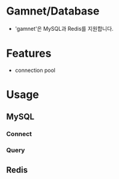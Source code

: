 # Gamnet/Database

- 'gamnet'은 MySQL과 Redis를 지원합니다.

# Features

- connection pool 

# Usage
## MySQL
### Connect
### Query

## Redis
